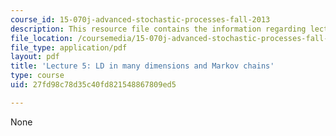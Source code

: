```yaml
---
course_id: 15-070j-advanced-stochastic-processes-fall-2013
description: This resource file contains the information regarding lecture 5.
file_location: /coursemedia/15-070j-advanced-stochastic-processes-fall-2013/27fd98c78d35c40fd821548867809ed5_MIT15_070JF13_Lec5.pdf
file_type: application/pdf
layout: pdf
title: 'Lecture 5: LD in many dimensions and Markov chains'
type: course
uid: 27fd98c78d35c40fd821548867809ed5

---
```

None